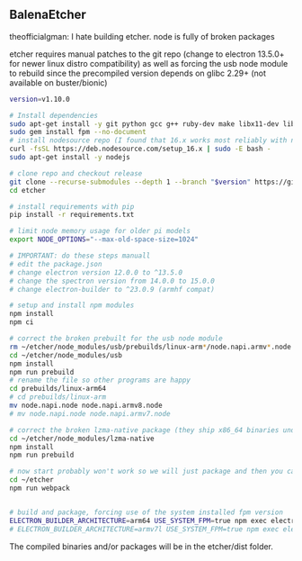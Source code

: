 ## BalenaEtcher

theofficialgman: I hate building etcher. node is fully of broken packages

etcher requires manual patches to the git repo (change to electron 13.5.0+ for newer linux distro compatibility) as well as forcing the usb node module to rebuild since the precompiled version depends on glibc 2.29+ (not available on buster/bionic)

```bash
version=v1.10.0

# Install dependencies
sudo apt-get install -y git python gcc g++ ruby-dev make libx11-dev libxkbfile-dev fakeroot rpm libsecret-1-dev jq python2.7-dev python3-pip python-setuptools libudev-dev
sudo gem install fpm --no-document
# install nodesource repo (I found that 16.x works most reliably with newer etcher versions, but feel free to go higher than this if you like)
curl -fsSL https://deb.nodesource.com/setup_16.x | sudo -E bash -
sudo apt-get install -y nodejs

# clone repo and checkout release
git clone --recurse-submodules --depth 1 --branch "$version" https://github.com/balena-io/etcher
cd etcher

# install requirements with pip
pip install -r requirements.txt

# limit node memory usage for older pi models
export NODE_OPTIONS="--max-old-space-size=1024"

# IMPORTANT: do these steps manuall
# edit the package.json
# change electron version 12.0.0 to ^13.5.0
# change the spectron version from 14.0.0 to 15.0.0
# change electron-builder to ^23.0.9 (armhf compat)

# setup and install npm modules
npm install
npm ci

# correct the broken prebuilt for the usb node module
rm ~/etcher/node_modules/usb/prebuilds/linux-arm*/node.napi.armv*.node
cd ~/etcher/node_modules/usb
npm install
npm run prebuild
# rename the file so other programs are happy
cd prebuilds/linux-arm64
# cd prebuilds/linux-arm
mv node.napi.node node.napi.armv8.node
# mv node.napi.node node.napi.armv7.node

# correct the broken lzma-native package (they ship x86_64 binaries under the ARM64 name ): )
cd ~/etcher/node_modules/lzma-native
npm install
npm run prebuild

# now start probably won't work so we will just package and then you can test the appimage
cd ~/etcher
npm run webpack


# build and package, forcing use of the system installed fpm version
ELECTRON_BUILDER_ARCHITECTURE=arm64 USE_SYSTEM_FPM=true npm exec electron-builder --linux
# ELECTRON_BUILDER_ARCHITECTURE=armv7l USE_SYSTEM_FPM=true npm exec electron-builder --linux
```

The compiled binaries and/or packages will be in the etcher/dist folder.